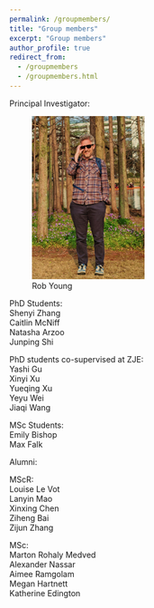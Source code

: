 ```yaml
---
permalink: /groupmembers/
title: "Group members"
excerpt: "Group members"
author_profile: true
redirect_from: 
  - /groupmembers
  - /groupmembers.html
---
```


Principal Investigator:  

<figure style="text-align: left;">
<img src="/images/RY_profile.jpeg" alt="drawing" width="200"/>
  <figcaption>Rob Young</figcaption>
</figure>

PhD Students:   
Shenyi Zhang  
Caitlin McNiff  
Natasha Arzoo  
Junping Shi  

PhD students co-supervised at ZJE:  
Yashi Gu  
Xinyi Xu  
Yueqing Xu  
Yeyu Wei  
Jiaqi Wang  

MSc Students:  
Emily Bishop  
Max Falk  

Alumni:  

MScR:  
Louise Le Vot  
Lanyin Mao  
Xinxing Chen  
Ziheng Bai  
Zijun Zhang  

MSc:  
Marton Rohaly Medved  
Alexander Nassar  
Aimee Ramgolam  
Megan Hartnett  
Katherine Edington  
